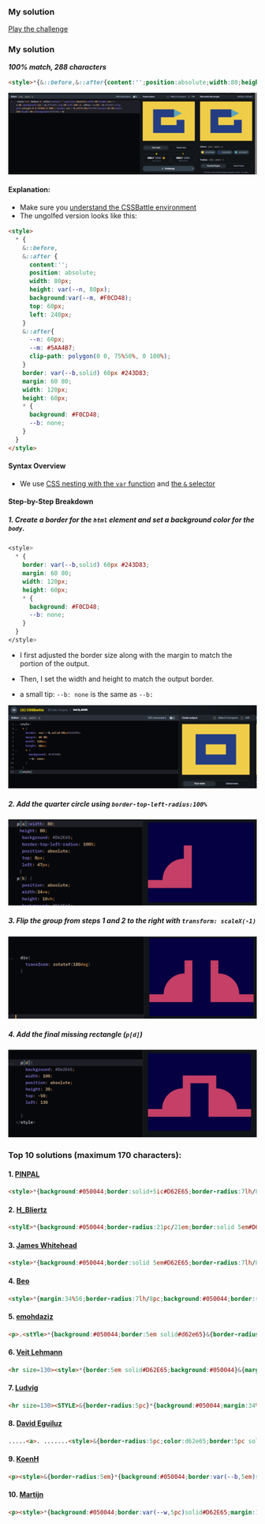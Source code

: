 ### My solution
[Play the challenge](https://cssbattle.dev/play/hTcOgzNi1XUkGiJVQFXG)

### My solution

***100% match, 288 characters***
```html
<style>*{&::before,&::after{content:'';position:absolute;width:80;height:var(--n,80);background:var(--m,#F0CD48);top:60;left:240;}&::after{--n:60;--m:#5AA4B7;clip-path:polygon(0 0,75%50%,0 100%);}border:var(--b,solid)60px#243D83;margin:60 80;width: 120;height:60;*{background:#F0CD48;--b:
```

![alt text](./img/9th.png)

#### Explanation:
- Make sure you [understand the CSSBattle environment](https://github.com/bugb/css-battle/tree/main)
- The ungolfed version looks like this:

```html
<style>  
  * {
    &::before,
    &::after {
      content:'';
      position: absolute;
      width: 80px;
      height: var(--n, 80px);
      background:var(--m, #F0CD48);
      top: 60px;
      left: 240px;
    }
    &::after{
      --n: 60px;
      --m: #5AA4B7;
      clip-path: polygon(0 0, 75%50%, 0 100%);
    }
    border: var(--b,solid) 60px #243D83;
    margin: 60 80;
    width: 120px;
    height: 60px;
    * {
      background: #F0CD48;
      --b: none;
    }
  }
</style>
```

#### Syntax Overview

- We use [CSS nesting with the `var` function](../../README.md#css-nesting-with-the-var-function) and  [the `&` selector](../../README.md#the--selector)

#### Step-by-Step Breakdown
##### 1. Create a border for the `html` element and set a background color for the `body`.
```css
<style>
  * {
    border: var(--b,solid) 60px #243D83;
    margin: 60 80;
    width: 120px;
    height: 60px;
    * {
      background: #F0CD48;
      --b: none;
    }
  }
</style>
```
- I first adjusted the border size along with the margin to match the portion of the output.

- Then, I set the width and height to match the output border.

- a small tip: `--b: none` is the same as `--b:`

![alt text](./img/9-1.png)



##### 2. Add the quarter circle using `border-top-left-radius:100%`
![alt text](./img/7th-2.png)

##### 3. Flip the group from steps 1 and 2 to the right with `transform: scaleX(-1)`
![alt text](./img/7th-3.png)

##### 4. Add the final missing rectangle (`p[d]`)
![alt text](./img/7th-4.png)

### Top 10 solutions (maximum 170 characters):
#### 1. [PINPAL](https://cssbattle.dev/player/pinpal)
```html
<style>*{background:#050044;border:solid+5ic#D62E65;border-radius:7lh/8pc;margin:34%56;*{corner-shape:notch;margin:-128-168-9in;font:6px/4'
```
#### 2. [H_Bliertz](https://cssbattle.dev/player/h_blierzt)
```html
<stylE>*{background:#050044;border-radius:21pc/21em;border:solid 5em#D62E65;margin:34%56;*{corner-shape:notch;margin:-128-336-800;font:38%'
```
#### 3. [James Whitehead](https://cssbattle.dev/player/wi328v9RQHXQ73SxzWKIKa6m6jg1)
```html
<style>*{background:#050044;border:solid 5em#D62E65;border-radius:7lh/8pc;margin:34%56;*{corner-shape:notch;margin:-128-168-250;font:6px/4'
```

#### 4. [Beo](https://cssbattle.dev/player/beo)
```html
<style>*{margin:34%56;border-radius:7lh/8pc;background:#050044;border:solid+5em#D62E65;*{margin:-128-612-300;corner-shape:notch;font:38%/14.39'
```

#### 5. [emohdaziz](https://cssbattle.dev/player/emohdaziz)
```html
<p>.<stYle>*{background:#050044;border:5em solid#d62e65}&{border-radius:5pc;margin:34%56;*{border-bottom:0;margin:0-185;*{margin:-36%155}font:2vh/8pc"
```

#### 6. [Veit Lehmann](https://cssbattle.dev/player/levito)
```html
<hr size=130><style>*{border:5em solid#D62E65;background:#050044}&{margin:34%56;border-radius:1in;*{margin:0-174;border-width:30 30 0;*{margin:-38%144
```

#### 7. [Ludvig](https://cssbattle.dev/player/ludvig)
```html
<hr size=130><STYLE>&{border-radius:5pc}*{background:#050044;margin:34%56;border:5em solid#D62E65;*{margin:0-166;border-width:30 30 0;*{margin:-158 136
```

#### 8. [David Eguiluz](https://cssbattle.dev/player/eguiluz)
```html
.....<a>. .......<style>&{border-radius:5pc;color:d62e65;border:5pc solid;margin:34%56;*{margin:-11-155;background:#050044;a{outline:32Q solid}font:17pc/8pc"
```

#### 9. [KoenH](https://cssbattle.dev/player/koenh)
```html
<p><style>&{border-radius:5em}*{background:#050044;border:var(--b,5em)solid#D62E65;margin:34%56;*{--b:32q;margin:0-200;height:8em;*{margin:-158 170;border-bottom:0
```

#### 10. [Martijn](https://cssbattle.dev/player/f9KZ3V3bdfaQx0oOfxY5VYVvLGW2)
```html
<p><style>*{background:#050044;border:var(--w,5pc)solid#D62E65;margin:136 56;border-radius:5em;*{margin:0-250;height:128;--w:32q;border-bottom:0;*{margin:-158 220;font:0'
```